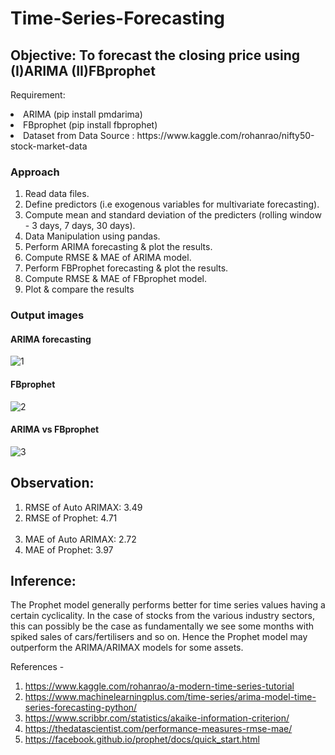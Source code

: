# Time-Series-Forecasting

## Objective: To forecast the closing price using (I)ARIMA (II)FBprophet

Requirement:
<li>ARIMA (pip install pmdarima)</li>
<li>FBprophet (pip install fbprophet)</li>
<li>Dataset from Data Source : https://www.kaggle.com/rohanrao/nifty50-stock-market-data</li>
  
 ### Approach
 1. Read data files.
 2. Define predictors (i.e exogenous variables for multivariate forecasting).
 3. Compute mean and standard deviation of the predicters (rolling window - 3 days, 7 days, 30 days).
 4. Data Manipulation using pandas.
 5. Perform ARIMA forecasting & plot the results.
 6. Compute RMSE & MAE of ARIMA model.
 7. Perform FBProphet forecasting & plot the results.
 8. Compute RMSE & MAE of FBprophet model.
 9. Plot & compare the results

### Output images

#### ARIMA forecasting
![1](https://user-images.githubusercontent.com/78731243/120175584-0301e880-c224-11eb-86fd-a7c3ecc3819c.png)


#### FBprophet
![2](https://user-images.githubusercontent.com/78731243/120175614-08f7c980-c224-11eb-8387-7506cbbc3e82.png)


#### ARIMA vs FBprophet
![3](https://user-images.githubusercontent.com/78731243/120175648-10b76e00-c224-11eb-9c9b-d03234c631e6.png)

## Observation: 
1. RMSE of Auto ARIMAX: 3.49
2. RMSE of Prophet: 4.71
<br></br>
3. MAE of Auto ARIMAX: 2.72
4. MAE of Prophet: 3.97
 
## Inference:
The Prophet model generally performs better for time series values having a certain cyclicality. In the case of stocks from the various industry sectors, this can possibly be the case as fundamentally we see some months with spiked sales of cars/fertilisers and so on.
Hence the Prophet model may outperform the ARIMA/ARIMAX models for some assets.

References - 
1. https://www.kaggle.com/rohanrao/a-modern-time-series-tutorial
2. https://www.machinelearningplus.com/time-series/arima-model-time-series-forecasting-python/
3. https://www.scribbr.com/statistics/akaike-information-criterion/
4. https://thedatascientist.com/performance-measures-rmse-mae/
5. https://facebook.github.io/prophet/docs/quick_start.html

